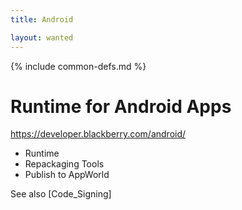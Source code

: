 ```yaml
---
title: Android

layout: wanted
---
```

{% include common-defs.md %}

# Runtime for Android Apps

https://developer.blackberry.com/android/

* Runtime
* Repackaging Tools
* Publish to AppWorld

See also [Code_Signing]
